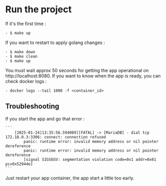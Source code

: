 # Run the project
If it's the first time : 

    - $ make up

If you want to restart to apply golang changes :

    - $ make down
    - $ make clean
    - $ make up

You must wait approx 50 seconds for getting the app operational on http://localhost:8080.
If you want to know when the app is ready, you can check docker logs : 

    - docker logs --tail 1000 -f <container_id>

## Troubleshooting

If you start the app and go that error : 

    ```
        [2025-01-24|13:35:56.594089][FATAL] -> [MariaDB] - dial tcp 172.18.0.3:3306: connect: connection refused
            panic: runtime error: invalid memory address or nil pointer dereference
            panic: runtime error: invalid memory address or nil pointer dereference
            [signal SIGSEGV: segmentation violation code=0x1 addr=0x61 pc=0x52944e]
    ```

Just restart your app container, the app start a little too early.
